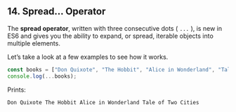## 14. Spread... Operator

The **spread operator**, written with three consecutive dots ( `...` ), is new in ES6 and gives you the ability to expand, or spread, iterable objects into multiple elements.

Let’s take a look at a few examples to see how it works.
```javascript
const books = ["Don Quixote", "The Hobbit", "Alice in Wonderland", "Tale of Two Cities"];
console.log(...books);
```

Prints:
```
Don Quixote The Hobbit Alice in Wonderland Tale of Two Cities
```

